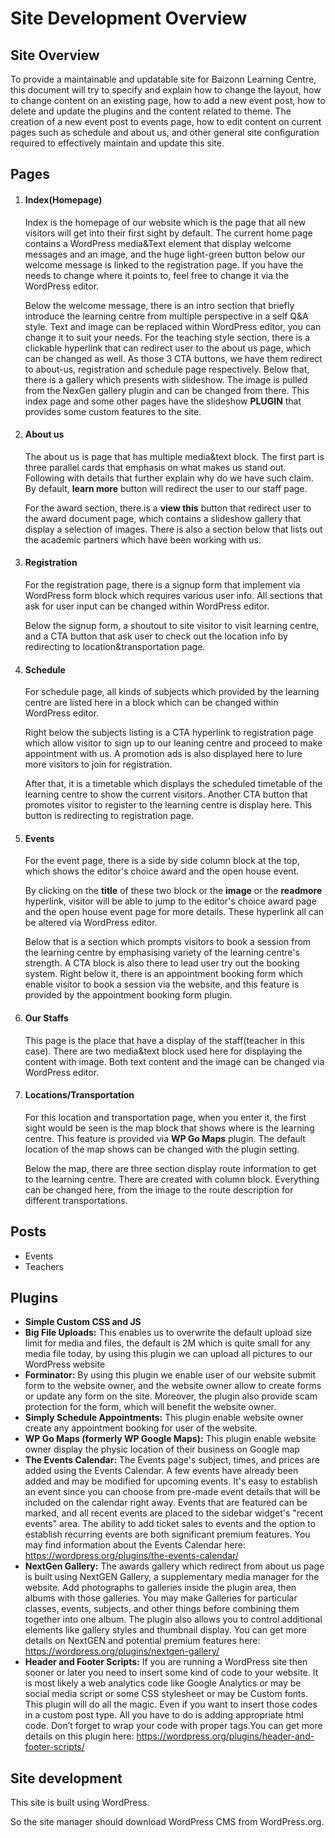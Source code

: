 # Site Development Overview

## Site Overview

To provide a maintainable and updatable site for Baizonn Learning Centre,
this document will try to specify and explain how to change the layout,
how to change content on an existing page, how to add a new event post, how to delete and update the plugins and the
content related to theme.
The creation of a new event post to events page, how to edit content on current pages such as schedule and about us,
and other general site configuration required to effectively maintain and update this site.

## Pages

1. #### Index(Homepage)
   Index is the homepage of our website which is the page that all new visitors will get into their first sight by
   default.
   The current home page contains a WordPress media&Text element that display welcome messages and an image,
   and the huge light-green button below our welcome message is linked to the registration page.
   If you have the needs to change where it points to, feel free to change it via the WordPress editor.

   Below the welcome message,
   there is an intro section that briefly introduce the learning centre from multiple perspective in a self Q&A style.
   Text and image can be replaced within WordPress editor, you can change it to suit your needs.
   For the teaching style section, there is a clickable hyperlink that can redirect user to the about us page, which can
   be changed as well.
   As those 3 CTA buttons, we have them redirect to about-us, registration and schedule page respectively.
   Below that, there is a gallery which presents with slideshow.
   The image is pulled from the NexGen gallery plugin and can be changed from there.
   This index page and some other pages have the slideshow **PLUGIN** that provides some custom features to the site.

2. #### About us
   The about us is page that has multiple media&text block.
   The first part is three parallel cards that emphasis on what makes us stand out.
   Following with details that further explain why do we have such claim.
   By default, **learn more** button will redirect the user to our staff page.

   For the award section, there is a **view this** button that redirect user to the award document page,
   which contains a slideshow gallery that display a selection of images.
   There is also a section below that lists out the academic partners which have been working with us.

3. #### Registration
   For the registration page, there is a signup form that implement via WordPress form block which requires various user
   info.
   All sections that ask for user input can be changed within WordPress editor.

   Below the signup form, a shoutout to site visitor to visit learning centre,
   and a CTA button that ask user to check out the location info by redirecting to location&transportation page.

4. #### Schedule
   For schedule page, all kinds of subjects which provided by the learning centre are listed here in a block which can
   be changed within WordPress editor.

   Right below the subjects listing is a CTA hyperlink to registration page which allow visitor to sign up to our
   leaning centre and proceed to make appointment with us. A promotion ads is also displayed here to lure more visitors
   to join for registration.

   After that, it is a timetable which displays the scheduled timetable of the learning centre to show the current
   visitors.
   Another CTA button that promotes visitor to register to the learning centre is display here. This button is
   redirecting to registration page.

5. #### Events
   For the event page, there is a side by side column block at the top, which shows the editor's choice award and the
   open house event.

   By clicking on the **title** of these two block or the **image** or the **readmore** hyperlink, visitor will be able
   to jump to the editor's choice award page and the open house event page for more details. These hyperlink all can be
   altered via WordPress editor.

   Below that is a section which prompts visitors to book a session from the learning centre by emphasising variety
   of the learning centre's strength. A CTA block is also there to lead user try out the booking system. Right below it,
   there is an appointment booking form which enable visitor to book a session via the website,
   and this feature is provided by the appointment booking form plugin.

6. #### Our Staffs
   This page is the place that have a display of the staff(teacher in this case). There are two media&text block used
   here for displaying the content with image. Both text content and the image can be changed via WordPress editor.

7. #### Locations/Transportation
   For this location and transportation page, when you enter it, the first sight would be seen is the map block that
   shows where is the learning centre. This feature is provided via **WP Go Maps** plugin. The default location of the
   map shows can be changed with the plugin setting.

   Below the map, there are three section display route information to get to the learning centre. There are created
   with column block. Everything can be changed here, from the image to the route description for different
   transportations.

## Posts

* Events
* Teachers

## Plugins

* **Simple Custom CSS and JS**
* **Big File Uploads:** This enables us to overwrite the default upload size limit for media and files,
  the default is 2M which is quite small for any media file today, by using this plugin we can upload all pictures to
  our WordPress website
* **Forminator:** By using this plugin we enable user of our website submit form to the website owner,
  and the website owner allow to create forms or update any form on the site. Moreover, the plugin also provide scam
  protection for the form,
  which will benefit the website owner.
* **Simply Schedule Appointments:** This plugin enable website owner create any appointment booking for user of the
  website.
* **WP Go Maps (formerly WP Google Maps):** This plugin enable website owner display the physic location of their
  business
  on Google map
* **The Events Calendar:** The Events page's subject, times, and prices are added using the Events Calendar. A few
  events have already been added and may be modified for upcoming events. It's easy to establish an event since you can
  choose from pre-made event details that will be included on the calendar right away. Events that are featured can be
  marked, and all recent events are placed to the sidebar widget's "recent events" area. The ability to add ticket sales
  to events and the option to establish recurring events are both significant premium features. You may find information
  about the Events Calendar here: https://wordpress.org/plugins/the-events-calendar/
* **NextGen Gallery:**  The awards gallery which redirect from about us page is built using NextGEN Gallery, a
  supplementary media manager for the website. Add photographs to galleries inside the plugin area, then albums with
  those galleries. You may make Galleries for particular classes, events, subjects, and other things before combining
  them together into one album. The plugin also allows you to control additional elements like gallery styles and
  thumbnail display. You can get more details on NextGEN and potential premium features
  here: https://wordpress.org/plugins/nextgen-gallery/
* **Header and Footer Scripts:** If you are running a WordPress site then sooner or later you need to insert some kind
  of code to your website. It is most likely a web analytics code like Google Analytics or may be social media script or
  some CSS stylesheet or may be Custom fonts. This plugin will do all the magic. Even if you want to insert those codes
  in a custom post type. All you have to do is adding appropriate html code. Don’t forget to wrap your code with proper
  tags.You can get more details on this plugin here: https://wordpress.org/plugins/header-and-footer-scripts/

## Site development

This site is built using WordPress.

So the site manager should download WordPress CMS from WordPress.org.
